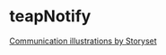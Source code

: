 # teapNotify
<a href="https://storyset.com/communication">Communication illustrations by Storyset</a>
